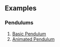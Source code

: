 ## Examples

### Pendulums

1. [Basic Pendulum](https://github.com/rjbourne/symphysics/wiki/Basic-Pendulum)
2. [Animated Pendulum](https://github.com/rjbourne/symphysics/wiki/Animated-Pendulum)